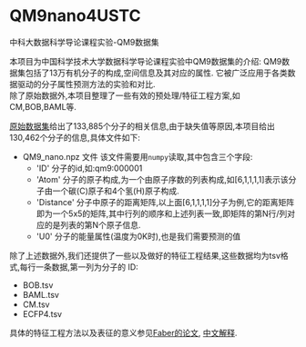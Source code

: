 # QM9nano4USTC
中科大数据科学导论课程实验-QM9数据集

本项目为中国科学技术大学数据科学导论课程实验中QM9数据集的介绍:
QM9数据集包括了13万有机分子的构成,空间信息及其对应的属性. 它被广泛应用于各类数据驱动的分子属性预测方法的实验和对比.  
除了原始数据外,本项目整理了一些有效的预处理/特征工程方案,如CM,BOB,BAML等.   

[原始数据集](https://www.nature.com/articles/sdata201422)给出了133,885个分子的相关信息,由于缺失值等原因,本项目给出130,462个分子的信息,具体文件如下:

+ QM9_nano.npz 文件 该文件需要用`numpy`读取,其中包含三个字段:
  + 'ID' 分子的id,如:qm9:000001 
  + 'Atom' 分子的原子构成,为一个由原子序数的列表构成,如[6,1,1,1,1]表示该分子由一个碳(C)原子和4个氢(H)原子构成.
  + 'Distance' 分子中原子的距离矩阵,以上面[6,1,1,1,1]分子为例,它的距离矩阵即为一个5x5的矩阵,其中行列的顺序和上述列表一致,即矩阵的第N行/列对应的是列表的第N个原子信息.
  + 'U0' 分子的能量属性(温度为0K时),也是我们需要预测的值

除了上述数据外,我们还提供了一些以及做好的特征工程结果,这些数据均为tsv格式,每行一条数据,第一列为分子的
ID:  

+ BOB.tsv
+ BAML.tsv
+ CM.tsv
+ ECFP4.tsv   

具体的特征工程方法以及表征的意义参见[Faber的论文](https://pubs.acs.org/doi/10.1021/acs.jctc.7b00577), [中文解释](https://ajz34.github.io/post/Faber-Repetition/). 




